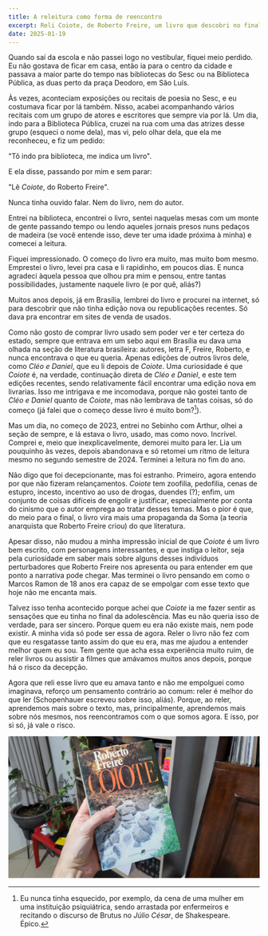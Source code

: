 ```yaml
---
title: A releitura como forma de reencontro
excerpt: Reli Coiote, de Roberto Freire, um livro que descobri no final da adolescência. Não encontrei o livro que amava, mas achei outras coisas.
date: 2025-01-19
---
```


Quando saí da escola e não passei logo no vestibular, fiquei meio perdido. Eu não gostava de ficar em casa, então ia para o centro da cidade e passava a maior parte do tempo nas bibliotecas do Sesc ou na Biblioteca Pública, as duas perto da praça Deodoro, em São Luís.  

Às vezes, aconteciam exposições ou recitais de poesia no Sesc, e eu costumava ficar por lá também. Nisso, acabei acompanhando vários recitais com um grupo de atores e escritores que sempre via por lá. Um dia, indo para a Biblioteca Pública, cruzei na rua com uma das atrizes desse grupo (esqueci o nome dela), mas vi, pelo olhar dela, que ela me reconheceu, e fiz um pedido:  

"Tô indo pra biblioteca, me indica um livro".  

E ela disse, passando por mim e sem parar:  

"Lê _Coiote_, do Roberto Freire".  

Nunca tinha ouvido falar. Nem do livro, nem do autor.

Entrei na biblioteca, encontrei o livro, sentei naquelas mesas com um monte de gente passando tempo ou lendo aqueles jornais presos nuns pedaços de madeira (se você entende isso, deve ter uma idade próxima à minha) e comecei a leitura.  

Fiquei impressionado. O começo do livro era muito, mas muito bom mesmo. Emprestei o livro, levei pra casa e li rapidinho, em poucos dias. E nunca agradeci àquela pessoa que olhou pra mim e pensou, entre tantas possibilidades, justamente naquele livro (e por quê, aliás?)

Muitos anos depois, já em Brasília, lembrei do livro e procurei na internet, só para descobrir que não tinha edição nova ou republicações recentes. Só dava pra encontrar em sites de venda de usados.  

Como não gosto de comprar livro usado sem poder ver e ter certeza do estado, sempre que entrava em um sebo aqui em Brasília eu dava uma olhada na seção de literatura brasileira: autores, letra F, Freire, Roberto, e nunca encontrava o que eu queria. Apenas edições de outros livros dele, como _Cléo e Daniel_, que eu li depois de _Coiote_. Uma curiosidade é que _Coiote_ é, na verdade, continuação direta de _Cléo e Daniel_, e este tem edições recentes, sendo relativamente fácil encontrar uma edição nova em livrarias. Isso me intrigava  e me incomodava, porque não gostei tanto de _Cléo e Daniel_ quanto de _Coiote_, mas não lembrava de tantas coisas, só do começo (já falei que o começo desse livro é muito bom?[^1]).  

Mas um dia, no começo de 2023, entrei no Sebinho com Arthur, olhei a seção de sempre, e lá estava o livro, usado, mas como novo. Incrível. Comprei e, meio que inexplicavelmente, demorei muito para ler. Lia um pouquinho às vezes, depois abandonava e só retomei um ritmo de leitura mesmo no segundo semestre de 2024. Terminei a leitura no fim do ano.

Não digo que foi decepcionante, mas foi estranho. Primeiro, agora entendo por que não fizeram relançamentos. _Coiote_ tem zoofilia, pedofilia, cenas de estupro, incesto, incentivo ao uso de drogas, duendes (?); enfim, um conjunto de coisas difíceis de engolir e justificar, especialmente por conta do cinismo que o autor emprega ao tratar desses temas. Mas o pior é que, do meio para o final, o livro vira mais uma propaganda da Soma (a teoria anarquista que Roberto Freire criou) do que literatura. 

Apesar disso, não mudou a minha impressão inicial de que _Coiote_ é um livro bem escrito, com personagens interessantes, e que instiga o leitor, seja pela curiosidade em saber mais sobre alguns desses indivíduos perturbadores que Roberto Freire nos apresenta ou para entender em que ponto a narrativa pode chegar. Mas terminei o livro pensando em como o Marcos Ramon de 18 anos era capaz de se empolgar com esse texto que hoje não me encanta mais. 

Talvez isso tenha acontecido porque achei que _Coiote_ ia me fazer sentir as sensações que eu tinha no final da adolescência. Mas eu não queria isso de verdade, para ser sincero. Porque quem eu era não existe mais, nem pode existir. A minha vida só pode ser essa de agora. Reler o livro não fez com que eu resgatasse tanto assim do que eu era, mas me ajudou a entender melhor quem eu sou. Tem gente que acha essa experiência muito ruim, de reler livros ou assistir a filmes que amávamos muitos anos depois, porque há o risco da decepção. 

Agora que reli esse livro que eu amava tanto e não me empolguei como imaginava, reforço um pensamento contrário ao comum: reler é melhor do que ler (Schopenhauer escreveu sobre isso, aliás). Porque, ao reler, aprendemos mais sobre o texto, mas, principalmente, aprendemos mais sobre nós mesmos, nos reencontramos com o que somos agora. E isso, por si só, já vale o risco.

<img src="/assets/images/coiote.jpg">

[^1]: Eu nunca tinha esquecido, por exemplo, da cena de uma mulher em uma instituição psiquiátrica, sendo arrastada por enfermeiros e recitando o discurso de Brutus no *Júlio César*, de Shakespeare. Épico.
